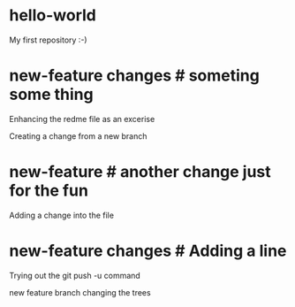 # hello-world
My first repository :-)

# new-feature changes # someting some thing 
Enhancing the redme file as an excerise 

Creating a change from a new branch

# new-feature # another change just for the fun

Adding a change into the file

# new-feature changes # Adding a line

Trying out the git push -u command

new feature branch changing the trees

 
